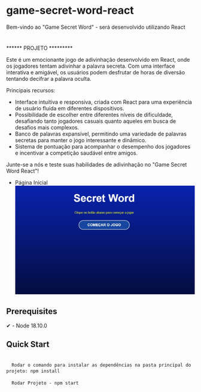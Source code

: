 # game-secret-word-react
Bem-vindo ao "Game Secret Word" - será desenvolvido utilizando React

#

****** PROJETO *********

Este é um emocionante jogo de adivinhação desenvolvido em React, onde os jogadores tentam adivinhar a palavra secreta. Com uma interface interativa e amigável, os usuários podem desfrutar de horas de diversão tentando decifrar a palavra oculta.

Principais recursos:

* Interface intuitiva e responsiva, criada com React para uma experiência de usuário fluida em diferentes dispositivos.
* Possibilidade de escolher entre diferentes níveis de dificuldade, desafiando tanto jogadores casuais quanto aqueles em busca de desafios mais complexos.
* Banco de palavras expansível, permitindo uma variedade de palavras secretas para manter o jogo interessante e dinâmico.
* Sistema de pontuação para acompanhar o desempenho dos jogadores e incentivar a competição saudável entre amigos.
  
Junte-se a nós e teste suas habilidades de adivinhação no "Game Secret Word React"!

- Página Inicial
![Alt Text](./public/telas/inicial.jpg)

   ##

## Prerequisites

✔ - Node 18.10.0

## Quick Start

```
  
  Rodar o comando para instalar as dependências na pasta principal do projeto: npm install

  Rodar Projeto - npm start
  
```
